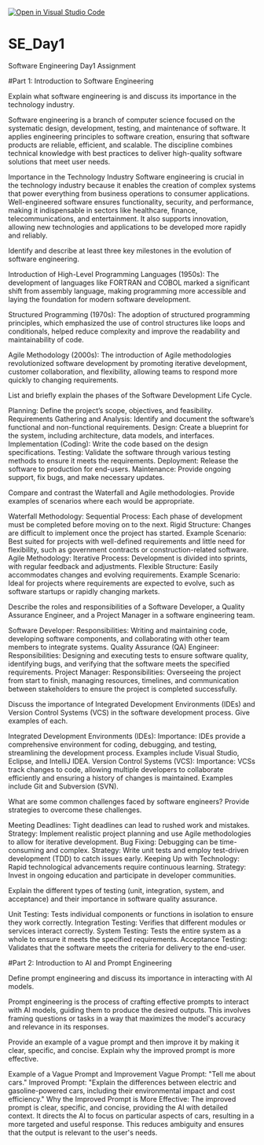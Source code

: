 [![Open in Visual Studio Code](https://classroom.github.com/assets/open-in-vscode-2e0aaae1b6195c2367325f4f02e2d04e9abb55f0b24a779b69b11b9e10269abc.svg)](https://classroom.github.com/online_ide?assignment_repo_id=15547908&assignment_repo_type=AssignmentRepo)
# SE_Day1
Software Engineering Day1 Assignment

#Part 1: Introduction to Software Engineering

Explain what software engineering is and discuss its importance in the technology industry.

Software engineering is a branch of computer science focused on the systematic design, development, testing, and maintenance of software. It applies engineering principles to software creation, ensuring that software products are reliable, efficient, and scalable. The discipline combines technical knowledge with best practices to deliver high-quality software solutions that meet user needs.

Importance in the Technology Industry
Software engineering is crucial in the technology industry because it enables the creation of complex systems that power everything from business operations to consumer applications. Well-engineered software ensures functionality, security, and performance, making it indispensable in sectors like healthcare, finance, telecommunications, and entertainment. It also supports innovation, allowing new technologies and applications to be developed more rapidly and reliably.

Identify and describe at least three key milestones in the evolution of software engineering.

Introduction of High-Level Programming Languages (1950s): The development of languages like FORTRAN and COBOL marked a significant shift from assembly language, making programming more accessible and laying the foundation for modern software development.

Structured Programming (1970s): The adoption of structured programming principles, which emphasized the use of control structures like loops and conditionals, helped reduce complexity and improve the readability and maintainability of code.

Agile Methodology (2000s): The introduction of Agile methodologies revolutionized software development by promoting iterative development, customer collaboration, and flexibility, allowing teams to respond more quickly to changing requirements.

List and briefly explain the phases of the Software Development Life Cycle.

Planning: Define the project’s scope, objectives, and feasibility.
Requirements Gathering and Analysis: Identify and document the software’s functional and non-functional requirements.
Design: Create a blueprint for the system, including architecture, data models, and interfaces.
Implementation (Coding): Write the code based on the design specifications.
Testing: Validate the software through various testing methods to ensure it meets the requirements.
Deployment: Release the software to production for end-users.
Maintenance: Provide ongoing support, fix bugs, and make necessary updates.

Compare and contrast the Waterfall and Agile methodologies. Provide examples of scenarios where each would be appropriate.

Waterfall Methodology:
Sequential Process: Each phase of development must be completed before moving on to the next.
Rigid Structure: Changes are difficult to implement once the project has started.
Example Scenario: Best suited for projects with well-defined requirements and little need for flexibility, such as government contracts or construction-related software.
Agile Methodology:
Iterative Process: Development is divided into sprints, with regular feedback and adjustments.
Flexible Structure: Easily accommodates changes and evolving requirements.
Example Scenario: Ideal for projects where requirements are expected to evolve, such as software startups or rapidly changing markets.

Describe the roles and responsibilities of a Software Developer, a Quality Assurance Engineer, and a Project Manager in a software engineering team.

Software Developer:
Responsibilities: Writing and maintaining code, developing software components, and collaborating with other team members to integrate systems.
Quality Assurance (QA) Engineer:
Responsibilities: Designing and executing tests to ensure software quality, identifying bugs, and verifying that the software meets the specified requirements.
Project Manager:
Responsibilities: Overseeing the project from start to finish, managing resources, timelines, and communication between stakeholders to ensure the project is completed successfully.

Discuss the importance of Integrated Development Environments (IDEs) and Version Control Systems (VCS) in the software development process. Give examples of each.

Integrated Development Environments (IDEs):
Importance: IDEs provide a comprehensive environment for coding, debugging, and testing, streamlining the development process. Examples include Visual Studio, Eclipse, and IntelliJ IDEA.
Version Control Systems (VCS):
Importance: VCSs track changes to code, allowing multiple developers to collaborate efficiently and ensuring a history of changes is maintained. Examples include Git and Subversion (SVN).

What are some common challenges faced by software engineers? Provide strategies to overcome these challenges.

Meeting Deadlines: Tight deadlines can lead to rushed work and mistakes. Strategy: Implement realistic project planning and use Agile methodologies to allow for iterative development.
Bug Fixing: Debugging can be time-consuming and complex. Strategy: Write unit tests and employ test-driven development (TDD) to catch issues early.
Keeping Up with Technology: Rapid technological advancements require continuous learning. Strategy: Invest in ongoing education and participate in developer communities.

Explain the different types of testing (unit, integration, system, and acceptance) and their importance in software quality assurance.

Unit Testing: Tests individual components or functions in isolation to ensure they work correctly.
Integration Testing: Verifies that different modules or services interact correctly.
System Testing: Tests the entire system as a whole to ensure it meets the specified requirements.
Acceptance Testing: Validates that the software meets the criteria for delivery to the end-user.

#Part 2: Introduction to AI and Prompt Engineering


Define prompt engineering and discuss its importance in interacting with AI models.

Prompt engineering is the process of crafting effective prompts to interact with AI models, guiding them to produce the desired outputs. This involves framing questions or tasks in a way that maximizes the model's accuracy and relevance in its responses.

Provide an example of a vague prompt and then improve it by making it clear, specific, and concise. Explain why the improved prompt is more effective.

Example of a Vague Prompt and Improvement
Vague Prompt: "Tell me about cars."
Improved Prompt: "Explain the differences between electric and gasoline-powered cars, including their environmental impact and cost efficiency."
Why the Improved Prompt is More Effective: The improved prompt is clear, specific, and concise, providing the AI with detailed context. It directs the AI to focus on particular aspects of cars, resulting in a more targeted and useful response. This reduces ambiguity and ensures that the output is relevant to the user's needs.
